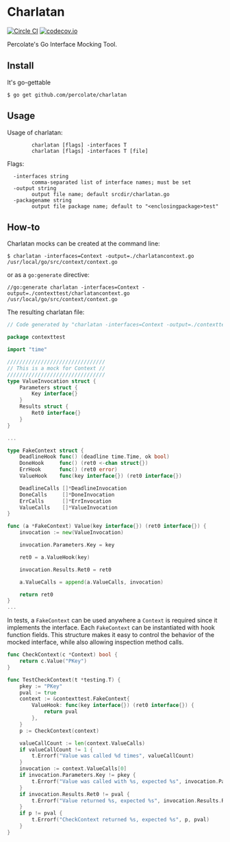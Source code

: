 # Charlatan

[![Circle CI](https://circleci.com/gh/percolate/charlatan.svg?style=svg)](https://circleci.com/gh/percolate/charlatan)
[![codecov.io](https://codecov.io/github/percolate/charlatan/coverage.svg?branch=master)](https://codecov.io/github/percolate/charlatan?branch=master)

Percolate's Go Interface Mocking Tool.


## Install

It's go-gettable
```
$ go get github.com/percolate/charlatan
```

## Usage

Usage of charlatan:
```
        charlatan [flags] -interfaces T
        charlatan [flags] -interfaces T [file]
```

Flags:
```
  -interfaces string
        comma-separated list of interface names; must be set
  -output string
        output file name; default srcdir/charlatan.go
  -packagename string
        output file package name; default to "<enclosingpackage>test"
```

## How-to

Charlatan mocks can be created at the command line:
```
$ charlatan -interfaces=Context -output=./charlatancontext.go /usr/local/go/src/context/context.go
```

or as a `go:generate` directive:
```
//go:generate charlatan -interfaces=Context -output=./contexttest/charlatancontext.go /usr/local/go/src/context/context.go
```

The resulting charlatan file:
```Go
// Code generated by "charlatan -interfaces=Context -output=./contexttest/charlatancontext.go /usr/local/go/src/context/context.go"; DO NOT EDIT.

package contexttest

import "time"

////////////////////////////////
// This is a mock for Context //
////////////////////////////////
type ValueInvocation struct {
	Parameters struct {
		Key interface{}
	}
	Results struct {
		Ret0 interface{}
	}
}

...

type FakeContext struct {
	DeadlineHook func() (deadline time.Time, ok bool)
	DoneHook     func() (ret0 <-chan struct{})
	ErrHook      func() (ret0 error)
	ValueHook    func(key interface{}) (ret0 interface{})

	DeadlineCalls []*DeadlineInvocation
	DoneCalls     []*DoneInvocation
	ErrCalls      []*ErrInvocation
	ValueCalls    []*ValueInvocation
}

func (a *FakeContext) Value(key interface{}) (ret0 interface{}) {
	invocation := new(ValueInvocation)

	invocation.Parameters.Key = key

	ret0 = a.ValueHook(key)

	invocation.Results.Ret0 = ret0

	a.ValueCalls = append(a.ValueCalls, invocation)

	return ret0
}
...
```

In tests, a `FakeContext` can be used anywhere a `Context` is required since it implements the interface. Each `FakeContext` can be instantiated with hook function fields. This structure makes it easy to control the behavior of the mocked interface, while also allowing inspection method calls.

```Go
func CheckContext(c *Context) bool {
	return c.Value("PKey")
}

func TestCheckContext(t *testing.T) {
	pkey := "PKey"
	pval := true
	context := &contexttest.FakeContext{
		ValueHook: func(key interface{}) (ret0 interface{}) {
			return pval
		},
	}
	p := CheckContext(context)

	valueCallCount := len(context.ValueCalls)
	if valueCallCount != 1 {
		t.Errorf("Value was called %d times", valueCallCount)
	}
	invocation := context.ValueCalls[0]
	if invocation.Parameters.Key != pkey {
		t.Errorf("Value was called with %s, expected %s", invocation.Parameters.Key, pkey)
	}
	if invocation.Results.Ret0 != pval {
		t.Errorf("Value returned %s, expected %s", invocation.Results.Ret0, pval)
	}
	if p != pval {
		t.Errorf("CheckContext returned %s, expected %s", p, pval)
	}
}
```
